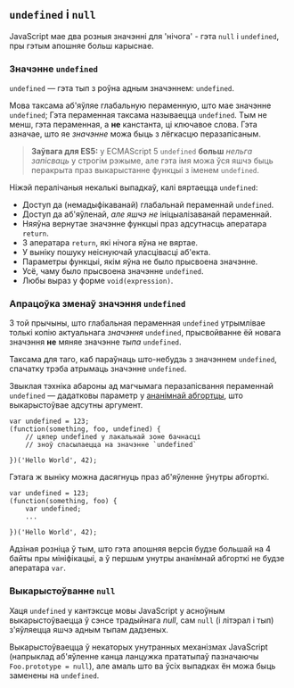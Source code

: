 ## `undefined` і `null`

JavaScript мае два розныя значэнні для 'нічога' - гэта `null` і `undefined`, пры
гэтым апошняе больш карыснае.

### Значэнне `undefined`

`undefined` — гэта тып з роўна адным значэннем: `undefined`.

Мова таксама аб'яўляе глабальную пераменную, што мае значэнне `undefined`; Гэта
пераменная таксама называецца `undefined`. Тым не менш, гэта пераменная, а **не**
канстанта, ці ключавое слова. Гэта азначае, што яе *значэнне* можа быць
з лёгкасцю перазапісаным.

> **Заўвага для ES5:** у ECMAScript 5 `undefined` **больш** *нельга запісваць* у
> строгім рэжыме, але гэта імя можа ўся яшчэ быць перакрыта праз выкарыстанне
> функцыі з іменем `undefined`.

Ніжэй пералічаныя некалькі выпадкаў, калі вяртаецца `undefined`:

 - Доступ да (немадыфікаванай) глабальнай пераменнай `undefined`.
 - Доступ да аб'яўленай, *але яшчэ не* ініцыалізаванай пераменнай.
 - Няяўна вернутае значэнне функцыі праз адсутнасць аператара `return`.
 - З аператара `return`, які нічога яўна не вяртае.
 - У выніку пошуку неіснуючай уласцівасці аб'екта.
 - Параметры функцыі, якім яўна не было прысвоена значэнне.
 - Усё, чаму было прысвоена значэнне `undefined`.
 - Любы выраз у форме `void(expression)`.

### Апрацоўка зменаў значэння `undefined`

З той прычыны, што глабальная пераменная `undefined` утрымлівае толькі копію
актуальнага *значэння* `undefined`, прысвойванне ёй новага значэння **не** мяняе
значэнне *тыпа* `undefined`.

Таксама для таго, каб параўнаць што-небудзь з значэннем `undefined`, спачатку
трэба атрымаць значэнне `undefined`.

Звыклая тэхніка абароны ад магчымага перазапісвання пераменнай `undefined` —
дадатковы параметр у [ананімнай абгортцы](#function.scopes), што выкарыстоўвае
адсутны аргумент.

    var undefined = 123;
    (function(something, foo, undefined) {
        // цяпер undefined у лакальнай зоне бачнасці
        // зноў спасылаецца на значэнне `undefined`

    })('Hello World', 42);

Гэтага ж выніку можна дасягнуць праз аб'яўленне ўнутры абгорткі.

    var undefined = 123;
    (function(something, foo) {
        var undefined;
        ...

    })('Hello World', 42);

Адзіная розніца ў тым, што гэта апошняя версія будзе большай на 4 байты пры
мініфікацыі, а ў першым унутры ананімнай абгорткі не будзе аператара `var`.

### Выкарыстоўванне `null`

Хаця `undefined` у кантэксце мовы JavaScript у асноўным выкарыстоўваецца ў сэнсе
традыйнага *null*, сам `null` (і літэрал і тып) з'яўляецца яшчэ адным тыпам дадзеных.

Выкарыстоўваецца ў некаторых унутранных механізмах JavaScript (напрыклад аб'яўленне
канца ланцужка прататыпаў пазначаючы `Foo.prototype = null`), але амаль што ва ўсіх
выпадках ён можа быць заменены на `undefined`.
